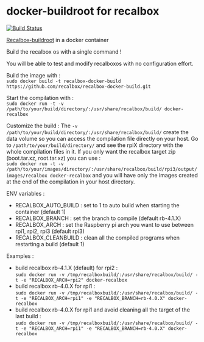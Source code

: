 # docker-buildroot for recalbox
[![Build Status](https://travis-ci.org/MikaXII/docker-buildroot.svg)](https://travis-ci.org/MikaXII/docker-buildroot)

[Recalbox-buildroot](https://github.com/recalbox/recalbox-buildroot) in a docker container

Build the recalbox os with a single command !

You will be able to test and modify recalboxos with no configuration effort.

Build the image with :  
`sudo docker build -t recalbox-docker-build https://github.com/recalbox/recalbox-docker-build.git`

Start the compilation with :  
`sudo docker run -t -v /path/to/your/build/directory/:/usr/share/recalbox/build/ docker-recalbox`

Customize the build : 
The  `-v /path/to/your/build/directory/:/usr/share/recalbox/build/` create the data volume so you can access the compilation file directly on your host. Go to `/path/to/your/build/directory/` and see the rpiX directory with the whole compilation files in it.
If you only want the recalbox target zip (boot.tar.xz, root.tar.xz) you can use :  
`sudo docker run -t -v /path/to/your/images/directory/:/usr/share/recalbox/build/rpi3/output/images/recalbox docker-recalbox`
and you will have only the images created at the end of the compilation in your host directory.

ENV variables : 
- RECALBOX_AUTO_BUILD : set to 1 to auto build when starting the container (default 1)
- RECALBOX_BRANCH : set the branch to compile (default rb-4.1.X)
- RECALBOX_ARCH : set the Raspberry pi arch you want to use between rpi1, rpi2, rpi3 (default rpi3)
- RECALBOX_CLEANBUILD : clean all the compiled programs when restarting a build (default 1)

Examples : 
- build recalbox rb-4.1.X (default) for rpi2 :  
`sudo docker run -v /tmp/recalboxbuild/:/usr/share/recalbox/build/ -t -e "RECALBOX_ARCH=rpi2" docker-recalbox`
- build recalbox rb-4.0.X for rpi1 :  
`sudo docker run -v /tmp/recalboxbuild/:/usr/share/recalbox/build/ -t -e "RECALBOX_ARCH=rpi1" -e "RECALBOX_BRANCH=rb-4.0.X" docker-recalbox`
- build recalbox rb-4.0.X for rpi1 and avoid cleaning all the target of the last build :  
`sudo docker run -v /tmp/recalboxbuild/:/usr/share/recalbox/build/ -t -e "RECALBOX_ARCH=rpi1" -e "RECALBOX_BRANCH=rb-4.0.X" docker-recalbox`
